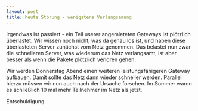 ```yaml
---
layout: post
title: heute Störung - wenigstens Verlangsamung
---
```

Irgendwas ist passiert - ein Teil userer angemieteten Gateways ist plötzlich
überlastet. Wir wissen noch nicht, was da genau los ist, und haben diese überlasteten
Server zunächst vom Netz genommen. Das belastet nun zwar die schnelleren Server,
was wiederum das Netz verlangsamt, ist aber besser als wenn die Pakete plötzlich
verloren gehen.

Wir werden Donnerstag Abend einen weiteren leistungsfähigeren Gateway aufbauen.
Damit sollte das Netz dann wieder schneller werden. Parallel hierzu müssen wir
nun auch nach der Ursache forschen. Im Sommer waren es schließlich 10 mal mehr
Teilnehmer im Netz als jetzt.

Entschuldigung.
